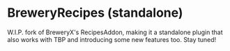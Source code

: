 # BreweryRecipes (standalone)
W.I.P. fork of BreweryX's RecipesAddon, making it a standalone plugin that also works with TBP and introducing some new features too. Stay tuned!

